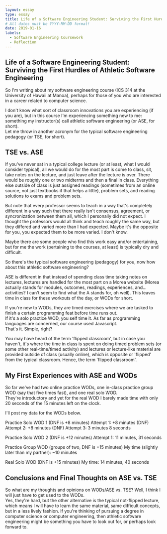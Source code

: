 ```yaml
---
layout: essay
type: essay
title: Life of a Software Engineering Student: Surviving the First Hurdles of Athletic Software Engineering
# All dates must be YYYY-MM-DD format!
date: 2019-01-16
labels:
  - Software Engineering Coursework
  - Reflection
---
```


## Life of a Software Engineering Student: Surviving the First Hurdles of Athletic Software Engineering
So I'm writing about my software engineering course (ICS 314 at the University of Hawaii at Manoa), perhaps for those of you who are 
interested in a career related to computer science.

I don't know what sort of classroom innovations you are experiencing (if you are), but in this course I'm experiencing something new to 
me: something my instructor(s) call athletic software engineering (or ASE, for short).  
Let me throw in another acronym for the typical software engineering pedagogy (or TSE, for short).

## TSE vs. ASE
If you've never sat in a typical college lecture (or at least, what I would consider typical), all we would do for the most part is 
come to class, sit, take notes on the lecture, and just leave after the lecture is over.  There would be roughly one or two midterms 
and then a final in class.  Everything else outside of class is just 
assigned readings (sometimes from an online source, not just textbooks if that helps a little), problem sets, and reading solutions to 
exams and problem sets.  

But note that every professor seems to teach in a way that's 
completely different in a way such that there really isn't consensus, agreement, or syncronization between them all, which I 
personally did not expect.  I thought the professors would all think and teach roughly the same way, but they differed and varied 
more than I had expected.  Maybe it's the opposite for you, you expected them to be more varied.  I don't know.

Maybe there are some people who find this work easy and/or entertaining, but for me the work (pertaining to the courses, at least) 
is typically dry and difficult.

So there's the typical software engineering (pedagogy) for you, now how about this athletic software engineering?

ASE is different in that instead of spending class time taking notes on lectures, lectures 
are handled for the most part on a Morea website (Morea actually stands for modules, outcomes, readings, 
experiences, and... activities?  I can't seem to find what the A stands for, oh well).  This leaves time in class for these 
workouts of the day, or WODs for short.

If you're new to WODs, they are timed exercises where we are tasked to finish a certain programming feat before time runs out.  
If it's a solo practice WOD, you self time it.  As far as programming languages are concerned, our course used Javascript.  
That's it.  Simple, right?

You may have heard of the term 'flipped classroom', but in case you haven't, it's where the time in class is spent on doing timed 
problem sets (or some other real-time/timed activity) and lectures or lecture-like material are provided outside of 
class (usually online), which is opposite or 'flipped' from the typical classroom.  Hence, the term 'flipped classroom'.


## My First Experiences with ASE and WODs
So far we've had two online practice WODs, one in-class practice group WOD (say that five times fast), and one real solo WOD.  
They're introductory and yet for the real WOD I barely made time with only 20 seconds of the 15 minutes left on the clock.

I'll post my data for the WODs below.

Practice Solo WOD 1 (DNF is +8 minutes)
Attempt 1: +8 minutes (DNF)
Attempt 2: +8 minutes (DNF)
Attempt 3: 3 minutes 8 seconds

Practice Solo WOD 2 (DNF is +12 minutes)
Attempt 1: 11 minutes, 31 seconds

Practice Group WOD (groups of two, DNF is +15 minutes)
My time (slightly later than my partner): ~10 minutes

Real Solo WOD (DNF is +15 minutes)
My time: 14 minutes, 40 seconds


## Conclusions and Final Thoughts on ASE vs. TSE
So what are my thoughts and opinions on WODs/ASE vs. TSE?  Well, I think I will just have to get used to the WODs.  
Yes, they're hard, but the other alternative is the typical not-flipped lecture, which means I will have to learn the same material, 
same difficult concepts, but in a less lively fashion.  If you're thinking of pursuing a degree in computer science or computer 
engineering, then athletic software engineering might be something you have to look out for, or perhaps look forward to.

